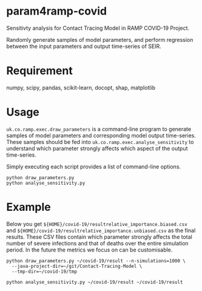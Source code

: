 # param4ramp-covid

Sensitivty analysis for Contact Tracing Model in RAMP COVID-19 Project.

Randomly generate samples of model parameters, and perform
regression between the input parameters and output time-series of SEIR.

# Requirement

numpy, scipy, pandas, scikit-learn, docopt, shap, matplotlib

# Usage

`uk.co.ramp.exec.draw_parameters` is a command-line program to
generate samples of model parameters and corresponding model output time-series.
These samples should be fed into `uk.co.ramp.exec.analyse_sensitivity`
to understand which parameter strongly affects which aspect of the output time-series.

Simply executing each script provides a list of command-line options.

```
python draw_parameters.py 
python analyse_sensitivity.py 
```

# Example

Below you get `${HOME}/covid-19/resultrelative_importance.biased.csv`
and `${HOME}/covid-19/resultrelative_importance.unbiased.csv` as the final results.
These CSV files contain which parameter strongly affects the total number of severe infections and that of deaths
over the entire simulation period. In the future the metrics we focus on can be customisable.

```
python draw_parameters.py ~/covid-19/result --n-simulations=1000 \
  --java-project-dir=~/git/Contact-Tracing-Model \
  --tmp-dir=~/covid-19/tmp
  
python analyse_sensitivity.py ~/covid-19/result ~/covid-19/result
 
```





```


